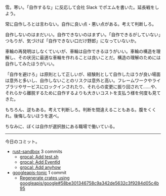 雪。寒い。「自作するな」に反応して会社 Slack でポエムを書いた。延長戦をしよう。

常に自作しろとは言わない。自作に良い点・悪い点がある。考えて判断しろ。

自作しないのはまだいい。自作できないのはまずい。「自作できるがしていない」つもりが、気づけば「自作できない口だけ野郎」になっていないか。

車輪の再発明はしなくていいが、車輪は自作できるほうがいい。車輪の構造を理解し、その状況に最適な車輪を作れることは良いことだ。構造の理解のためには自作してみたほうがいい。

「自作を避けろ」は原則として正しいが、経験則として自作したほうが良い場面は意外と多いし、自作しないことのリスクは意外と高い。フレームワークやライブラリやサービスにロックインされたり、それらの変更に振り回されて……や、それらから離脱するために自作するよりも大きいコストを支払う様を何度も見てきた。

もちろん、逆もある。考えて判断しろ。判断を間違えることもある。腹をくくれ。後悔しないほうを選べ。

ちなみに、ぼくは自作が選択肢にある職場で働いている。

---

今日のコミット。

- [rust-sandbox](https://github.com/bouzuya/rust-sandbox) 3 commits
  - [grpcal: Add test.sh](https://github.com/bouzuya/rust-sandbox/commit/c7f654056de814a8880620f384f13d10fcdc7af8)
  - [grpcal: Add EventId](https://github.com/bouzuya/rust-sandbox/commit/9ed352727a7517250aa8c6549e6f72b5a2522f9f)
  - [grpcal: Add anyhow](https://github.com/bouzuya/rust-sandbox/commit/ddbb904136d2110fa7a70e0ae62f0c7ee9a899c2)
- [googleapis-tonic](https://github.com/bouzuya/googleapis-tonic) 1 commit
  - [Regenerate crates using googleapis/google#58be301346758c9a342de5632c3f9284d05c4b95](https://github.com/bouzuya/googleapis-tonic/commit/cee4ad2cc69c97723248e835d0026b1c0c0bdda6)


